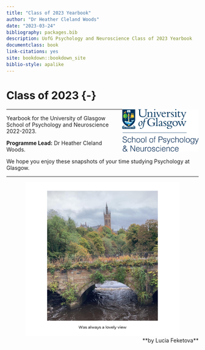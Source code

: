 ```yaml
--- 
title: "Class of 2023 Yearbook"
author: "Dr Heather Cleland Woods"
date: "2023-03-24"
bibliography: packages.bib
description: UofG Psychology and Neuroscience Class of 2023 Yearbook
documentclass: book
link-citations: yes
site: bookdown::bookdown_site
biblio-style: apalike
---
```




# Class of 2023 {-}

<img src="images/SchoolBadge.png" style="width: 200px; float: right;">

---

Yearbook for the University of Glasgow School of Psychology and Neuroscience 2022-2023. 

**Programme Lead:** Dr Heather Cleland Woods.

We hope you enjoy these snapshots of your time studying Psychology at Glasgow.

---

<div align = "center">
<img height = "80%" width = "80%" src="images/Uni_view.png"> 
<br>
<span style = "float: right;">**by Lucia Feketova**</span>
</div>
